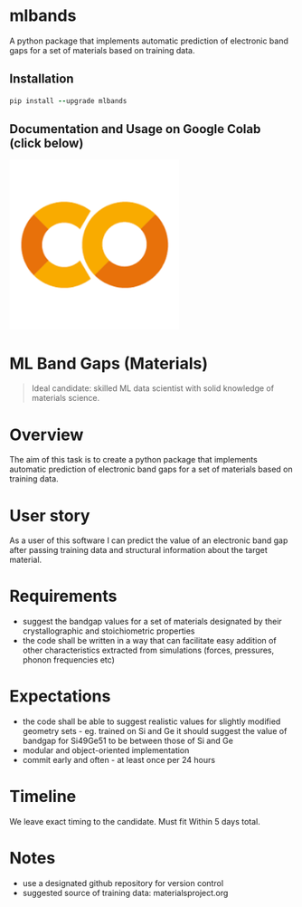 # mlbands

A python package that implements automatic prediction of electronic band gaps for a set of materials based on training data.


## Installation

```ruby
pip install --upgrade mlbands
```

## Documentation and Usage on Google Colab (click below)

<a href="https://colab.research.google.com/drive/14GS_jUo_B6ojDip-Ak2VsGdrZL1Fgx5a?usp=sharing">
<img src="https://github.com/andrewrgarcia/powerxrd/blob/main/img/colab.png?raw=true" width="300" ></a>



# ML Band Gaps (Materials)

> Ideal candidate: skilled ML data scientist with solid knowledge of materials science.

# Overview

The aim of this task is to create a python package that implements automatic prediction of electronic band gaps for a set of materials based on training data.

# User story

As a user of this software I can predict the value of an electronic band gap after passing training data and structural information about the target material.

# Requirements

- suggest the bandgap values for a set of materials designated by their crystallographic and stoichiometric properties
- the code shall be written in a way that can facilitate easy addition of other characteristics extracted from simulations (forces, pressures, phonon frequencies etc)

# Expectations

- the code shall be able to suggest realistic values for slightly modified geometry sets - eg. trained on Si and Ge it should suggest the value of bandgap for Si49Ge51 to be between those of Si and Ge
- modular and object-oriented implementation
- commit early and often - at least once per 24 hours

# Timeline

We leave exact timing to the candidate. Must fit Within 5 days total.

# Notes

- use a designated github repository for version control
- suggested source of training data: materialsproject.org
